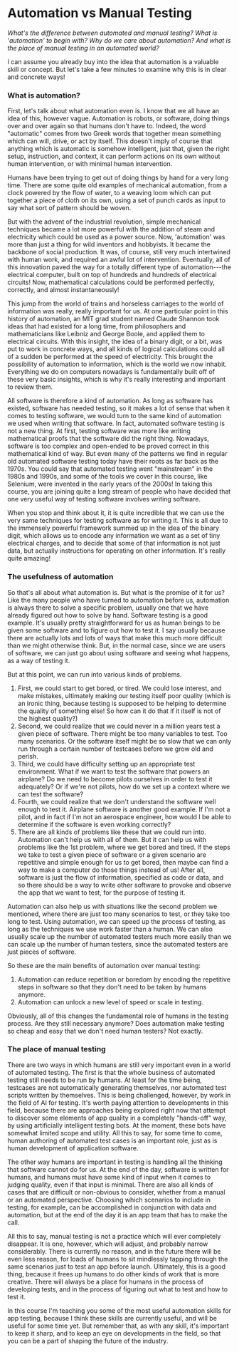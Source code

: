 # Automation vs Manual Testing

*What's the difference between automated and manual testing? What is 'automation' to begin with? Why do we care about automation? And what is the place of manual testing in an automated world?*

I can assume you already buy into the idea that automation is a valuable skill or concept. But let's take a few minutes to examine why this is in clear and concrete ways!

### What is automation?

First, let's talk about what automation even is. I know that we all have an idea of this, however vague. Automation is robots, or software, doing things over and over again so that humans don't have to. Indeed, the word "automatic" comes from two Greek words that together mean something which can will, drive, or act by itself. This doesn't imply of course that anything which is automatic is somehow intelligent, just that, given the right setup, instruction, and context, it can perform actions on its own without human intervention, or with minimal human intervention.

Humans have been trying to get out of doing things by hand for a very long time. There are some quite old examples of mechanical automation, from a clock powered by the flow of water, to a weaving loom which can put together a piece of cloth on its own, using a set of punch cards as input to say what sort of pattern should be woven.

But with the advent of the industrial revolution, simple mechanical techniques became a lot more powerful with the addition of steam and electricity which could be used as a power source. Now, 'automation' was more than just a thing for wild inventors and hobbyists. It became the backbone of social production. It was, of course, still very much intertwined with human work, and required an awful lot of intervention. Eventually, all of this innovation paved the way for a totally different type of automation---the electrical computer, built on top of hundreds and hundreds of electrical circuits! Now, mathematical calculations could be performed perfectly, correctly, and almost instantaneously!

This jump from the world of trains and horseless carriages to the world of information was really, really important for us. At one particular point in this history of automation, an MIT grad student named Claude Shannon took ideas that had existed for a long time, from philosophers and mathematicians like Leibniz and George Boole, and applied them to electrical circuits. With this insight, the idea of a binary digit, or a bit, was put to work in concrete ways, and all kinds of logical calculations could all of a sudden be performed at the speed of electricity. This brought the possibility of automation to information, which is the world we now inhabit. Everything we do on computers nowadays is fundamentally built off of these very basic insights, which is why it's really interesting and important to review them.

All software is therefore a kind of automation. As long as software has existed, software has needed testing, so it makes a lot of sense that when it comes to testing software, we would turn to the same kind of automation we used when writing that software. In fact, automated software testing is not a new thing. At first, testing software was more like writing mathematical proofs that the software did the right thing. Nowadays, software is too complex and open-ended to be proved correct in this mathematical kind of way. But even many of the patterns we find in regular old automated software testing today have their roots as far back as the 1970s. You could say that automated testing went "mainstream" in the 1980s and 1990s, and some of the tools we cover in this course, like Selenium, were invented in the early years of the 2000s! In taking this course, you are joining quite a long stream of people who have decided that one very useful way of testing software involves writing software.

When you stop and think about it, it is quite incredible that we can use the very same techniques for testing software as for writing it. This is all due to the immensely powerful framework summed up in the idea of the binary digit, which allows us to encode any information we want as a set of tiny electrical charges, and to decide that some of that information is not just data, but actually instructions for operating on other information. It's really quite amazing!

### The usefulness of automation

So that's all about what automation is. But what is the promise of it for us? Like the many people who have turned to automation before us, automation is always there to solve a specific problem, usually one that we have already figured out how to solve by hand. Software testing is a good example. It's usually pretty straightforward for us as human beings to be given some software and to figure out how to test it. I say usually because there are actually lots and lots of ways that make this much more difficult than we might otherwise think. But, in the normal case, since we are users of software, we can just go about using software and seeing what happens, as a way of testing it.

But at this point, we can run into various kinds of problems.

1. First, we could start to get bored, or tired. We could lose interest, and make mistakes, ultimately making our testing itself poor quality (which is an ironic thing, because testing is supposed to be helping to determine the quality of something else! So how can it do that if it itself is not of the highest quality?)
2. Second, we could realize that we could never in a million years test a given piece of software. There might be too many variables to test. Too many scenarios. Or the software itself might be so slow that we can only run through a certain number of testcases before we grow old and perish.
3. Third, we could have difficulty setting up an appropriate test environment. What if we want to test the software that powers an airplane? Do we need to become pilots ourselves in order to test it adequately? Or if we're not pilots, how do we set up a context where we can test the software?
4. Fourth, we could realize that we don't understand the software well enough to test it. Airplane software is another good example. If I'm not a pilot, and in fact if I'm not an aerospace engineer, how would I be able to determine if the software is even working correctly?
5. There are all kinds of problems like these that we could run into. Automation can't help us with all of them. But it can help us with problems like the 1st problem, where we get bored and tired. If the steps we take to test a given piece of software or a given scenario are repetitive and simple enough for us to get bored, then maybe can find a way to make a computer do those things instead of us! After all, software is just the flow of information, specified as code or data, and so there should be a way to write other software to provoke and observe the app that we want to test, for the purpose of testing it.

Automation can also help us with situations like the second problem we mentioned, where there are just too many scenarios to test, or they take too long to test. Using automation, we can speed up the process of testing, as long as the techniques we use work faster than a human. We can also usually scale up the number of automated testers much more easily than we can scale up the number of human testers, since the automated testers are just pieces of software.

So these are the main benefits of automation over manual testing:

1. Automation can reduce repetition or boredom by encoding the repetitive steps in software so that they don't need to be taken by humans anymore.
2. Automation can unlock a new level of speed or scale in testing.

Obviously, all of this changes the fundamental role of humans in the testing process. Are they still necessary anymore? Does automation make testing so cheap and easy that we don't need human testers? Not exactly.

### The place of manual testing

There are two ways in which humans are still very important even in a world of automated testing. The first is that the whole business of automated testing still needs to be run by humans. At least for the time being, testcases are not automatically generating themselves, nor automated test scripts written by themselves. This is being challenged, however, by work in the field of AI for testing. It's worth paying attention to developments in this field, because there are approaches being explored right now that attempt to discover some elements of app quality in a completely "hands-off" way, by using artificially intelligent testing bots. At the moment, these bots have somewhat limited scope and utility. All this to say, for some time to come, human authoring of automated test cases is an important role, just as is human development of application software.

The other way humans are important in testing is handling all the thinking that software cannot do for us. At the end of the day, software is written for humans, and humans must have some kind of input when it comes to judging quality, even if that input is minimal. There are also all kinds of cases that are difficult or non-obvious to consider, whether from a manual or an automated perspective. Choosing which scenarios to include in testing, for example, can be accomplished in conjunction with data and automation, but at the end of the day it is an app team that has to make the call.

All this to say, manual testing is not a practice which will ever completely disappear. It is one, however, which will adjust, and probably narrow considerably. There is currently no reason, and in the future there will be even less reason, for loads of humans to sit mindlessly tapping through the same scenarios just to test an app before launch. Ultimately, this is a good thing, because it frees up humans to do other kinds of work that is more creative. There will always be a place for humans in the process of developing tests, and in the process of figuring out what to test and how to test it.

In this course I'm teaching you some of the most useful automation skills for app testing, because I think these skills are currently useful, and will be useful for some time yet. But remember that, as with any skill, it's important to keep it sharp, and to keep an eye on developments in the field, so that you can be a part of shaping the future of the industry.

